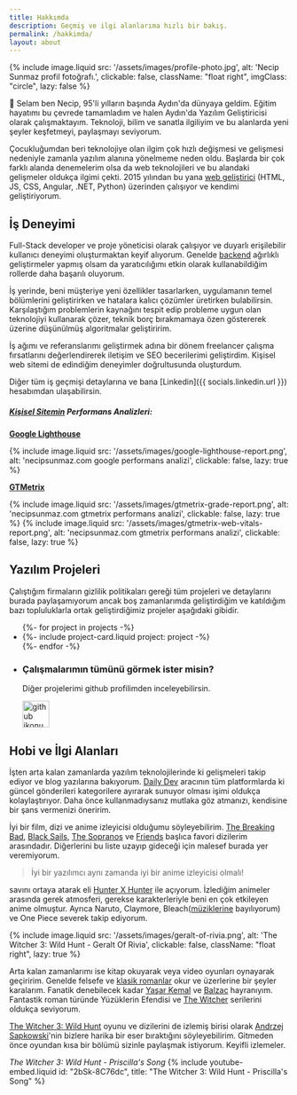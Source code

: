 ```yaml
---
title: Hakkımda
description: Geçmiş ve ilgi alanlarıma hızlı bir bakış.
permalink: /hakkimda/
layout: about
---
```



{% include image.liquid src: '/assets/images/profile-photo.jpg', alt: 'Necip Sunmaz profil fotoğrafı.', clickable: false, className: "float right", imgClass: "circle", lazy: false %}

👋 Selam ben Necip, 95'li yılların başında Aydın'da dünyaya geldim. Eğitim hayatımı bu çevrede tamamladım ve halen Aydın'da Yazılım Geliştiricisi olarak çalışmaktayım. Teknoloji, bilim ve sanatla ilgiliyim ve bu alanlarda yeni şeyler keşfetmeyi, paylaşmayı seviyorum.

Çocukluğumdan beri teknolojiye olan ilgim çok hızlı değişmesi ve gelişmesi nedeniyle zamanla yazılım alanına yönelmeme neden oldu. Başlarda bir çok farklı alanda denemelerim olsa da web teknolojileri ve bu alandaki gelişmeler oldukça ilgimi çekti. 2015 yılından bu yana [web geliştirici](https://tr.wikipedia.org/wiki/Web_geli%C5%9Ftirici) (HTML, JS, CSS, Angular, .NET, Python) üzerinden çalışıyor ve kendimi geliştiriyorum.

## İş Deneyimi

Full-Stack developer ve proje yöneticisi olarak çalışıyor ve duyarlı erişilebilir kullanıcı deneyimi oluşturmaktan keyif alıyorum. Genelde [backend](https://en.wikipedia.org/wiki/Frontend_and_backend) ağırlıklı geliştirmeler yapmış olsam da yaratıcılığımı etkin olarak kullanabildiğim rollerde daha başarılı oluyorum.

İş yerinde, beni müşteriye yeni özellikler tasarlarken, uygulamanın temel bölümlerini geliştirirken ve hatalara kalıcı çözümler üretirken bulabilirsin. Karşılaştığım problemlerin kaynağını tespit edip probleme uygun olan teknolojiyi kullanarak çözer, teknik borç bırakmamaya özen göstererek üzerine düşünülmüş algoritmalar geliştiririm.

İş ağımı ve referanslarımı geliştirmek adına bir dönem freelancer çalışma fırsatlarını değerlendirerek iletişim ve SEO becerilerimi geliştirdim. Kişisel web sitemi de edindiğim deneyimler doğrultusunda oluşturdum.

Diğer tüm iş geçmişi detaylarına ve bana [Linkedin]({{ socials.linkedin.url }}) hesabımdan ulaşabilirsin.

##### [Kişisel Sitemin](/) Performans Analizleri:

**[Google Lighthouse](https://developers.google.com/web/tools/lighthouse)**

{% include image.liquid src: '/assets/images/google-lighthouse-report.png', alt: 'necipsunmaz.com google performans analizi', clickable: false, lazy: true %}

**[GTMetrix](https://gtmetrix.com/)**

{% include image.liquid src: '/assets/images/gtmetrix-grade-report.png', alt: 'necipsunmaz.com gtmetrix performans analizi', clickable: false, lazy: true %}
{% include image.liquid src: '/assets/images/gtmetrix-web-vitals-report.png', alt: 'necipsunmaz.com gtmetrix performans analizi', clickable: false, lazy: true %}

## Yazılım Projeleri

Çalıştığım firmaların gizlilik politikaları gereği tüm projeleri ve detaylarını burada paylaşamıyorum ancak boş zamanlarımda geliştirdiğim ve katıldığım bazı topluluklarla ortak geliştirdiğimiz projeler aşağıdaki gibidir.

<ul class="project-grid">
  {%- for project in projects -%}
    <li class="project-wrapper">
      {%- include project-card.liquid project: project -%}
    </li>
  {%- endfor -%}
  <li class="project-wrapper github-cta">
    <h3 class="github-cta-heading font-base">Çalışmalarımın tümünü görmek ister misin?</h3>
    <p class="github-cta-subheading">Diğer projelerimi github profilimden inceleyebilirsin.</p>
    <a
      aria-label="Necip Sunmaz's GitHub profile."
      href="https://github.com/necipsunmaz?tab=repositories"
      ><img height="48" width="48" src="https://cdn.jsdelivr.net/npm/simple-icons@v6/icons/github.svg"
              alt="github ikonu" loading="lazy"/></a>
  </li>
</ul>

## Hobi ve İlgi Alanları

İşten arta kalan zamanlarda yazılım teknolojilerinde ki gelişmeleri takip ediyor ve blog yazılarına bakıyorum. [Daily Dev](https://daily.dev/) aracının tüm platformlarda ki güncel gönderileri kategorilere ayırarak sunuyor olması işimi oldukça kolaylaştırıyor. Daha önce kullanmadıysanız mutlaka göz atmanızı, kendisine bir şans vermenizi öneririm.

İyi bir film, dizi ve anime izleyicisi olduğumu söyleyebilirim. [The Breaking Bad](https://www.imdb.com/title/tt0903747/), [Black Sails](https://www.imdb.com/title/tt2375692/), [The Sopranos](https://www.imdb.com/title/tt0141842/) ve [Friends](https://www.imdb.com/title/tt0108778/) başlıca favori dizilerim arasındadır. Diğerlerini bu liste uzayıp gideceği için malesef burada yer veremiyorum. 

> İyi bir yazılımcı aynı zamanda iyi bir anime izleyicisi olmalı! 

savını ortaya atarak eli [Hunter X Hunter](https://tr.wikipedia.org/wiki/Hunter_X_Hunter) ile açıyorum. İzlediğim animeler arasında gerek atmosferi, gerekse karakterleriyle beni en çok etkileyen anime olmuştur. Ayrıca Naruto, Claymore, Bleach([müziklerine](https://www.youtube.com/watch?v=4fRaWZji_Co) bayılıyorum) ve One Piece severek takip ediyorum.

{% include image.liquid src: '/assets/images/geralt-of-rivia.png', alt: 'The Witcher 3: Wild Hunt - Geralt Of Rivia', clickable: false, className: "float right", lazy: true %}

Arta kalan zamanlarımı ise kitap okuyarak veya video oyunları oynayarak geçiririm. Genelde felsefe ve [klasik romanlar](https://tr.wikipedia.org/wiki/Kategori:Klasik_romanlar) okur ve üzerlerine bir şeyler karalarım. Fanatik denebilecek kadar [Yaşar Kemal](https://tr.wikipedia.org/wiki/Ya%C5%9Far_Kemal) ve [Balzac](https://tr.wikipedia.org/wiki/Honor%C3%A9_de_Balzac) hayranıyım. Fantastik roman türünde Yüzüklerin Efendisi ve [The Witcher](https://tr.wikipedia.org/wiki/The_Witcher) serilerini oldukça seviyorum.

[The Witcher 3: Wild Hunt](https://tr.wikipedia.org/wiki/The_Witcher_3:_Wild_Hunt) oyunu ve dizilerini de izlemiş birisi olarak [Andrzej Sapkowski](https://tr.wikipedia.org/wiki/Andrzej_Sapkowski)'nin bizlere harika bir eser bıraktığını söyleyebilirim. Gitmeden önce oyundan kısa bir bölümü sizinle paylaşmak istiyorum. Keyifli izlemeler.

_The Witcher 3: Wild Hunt - Priscilla's Song_
{% include youtube-embed.liquid id: "2bSk-8C76dc", title: "The Witcher 3: Wild Hunt - Priscilla's Song" %}